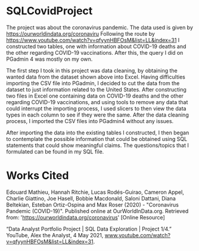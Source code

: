 # SQLCovidProject

The project was about the coronavirus pandemic. The data used is given by 
https://ourworldindata.org/coronaviru
Following the route by https://www.youtube.com/watch?v=qfyynHBFOsM&list=LL&index=31 
I constructed two tables, one with information about COVID-19 deaths and the other regarding COVID-19 vaccinations. After this, the query I did on PGadmin 4 was mostly on my own. 

The first step I took in this project was data cleaning, by obtaining the wanted data from the dataset shown above into Excel. 
Having difficulties importing the CSV file into PGadmin, I decided to cut the data from the dataset to just information related to the United States. After constructing two files in Excel one containing data on COVID-19 deaths and the other regarding COVID-19 vaccinations, and using tools to remove any data that could interrupt the importing process, I used slicers to then view the data types in each column to see if they were the same. After the data cleaning process, I imported the CSV files into PGadmin4 without any issues. 

After importing the data into the existing tables I constructed, I then began to contemplate the possible information that could be obtained using SQL statements that could show meaningful claims. The questions/topics that I formulated can be found in my SQL file. 




# Works Cited 
Edouard Mathieu, Hannah Ritchie, Lucas Rodés-Guirao, Cameron Appel, Charlie Giattino, Joe Hasell, Bobbie Macdonald, Saloni Dattani, Diana Beltekian, Esteban Ortiz-Ospina and Max Roser (2020) - "Coronavirus Pandemic (COVID-19)". Published online at OurWorldInData.org. Retrieved from: 'https://ourworldindata.org/coronavirus' [Online Resource]

“Data Analyst Portfolio Project | SQL Data Exploration | Project 1/4.” YouTube, Alex the Analyst, 4 May 2021, www.youtube.com/watch?v=qfyynHBFOsM&list=LL&index=31. 
